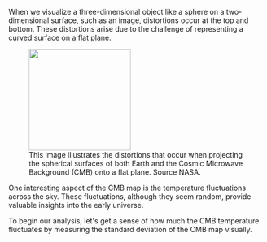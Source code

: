 When we visualize a three-dimensional object like a sphere on a two-dimensional surface, such as an image, distortions occur at the top and bottom. These distortions arise due to the challenge of representing a curved surface on a flat plane.

<figure>
<img src="../media/map_projection.jpg" height='200' />
<figcaption>
This image illustrates the distortions that occur when projecting the spherical surfaces of both Earth and the Cosmic Microwave Background (CMB) onto a flat plane. Source NASA.</figcaption>
</figure>

One interesting aspect of the CMB map is the temperature fluctuations across the sky. These fluctuations, although they seem random, provide valuable insights into the early universe.

To begin our analysis, let's get a sense of how much the CMB temperature fluctuates by measuring the standard deviation of the CMB map visually.
